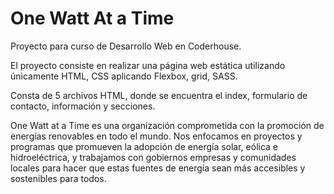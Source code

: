 # One Watt At a Time
Proyecto para curso de Desarrollo Web en Coderhouse.

El proyecto consiste en realizar una página web estática utilizando únicamente HTML, CSS aplicando Flexbox, grid, SASS.

Consta de 5 archivos HTML, donde se encuentra el index, formulario de contacto, información y secciones.

One Watt at a Time es una organización comprometida con la promoción de energías renovables en todo el mundo. 
Nos enfocamos en proyectos y programas que promueven la adopción de energía solar, eólica e hidroeléctrica, y trabajamos con gobiernos 
empresas y comunidades locales para hacer que estas fuentes de energía sean más accesibles y sostenibles para todos.
